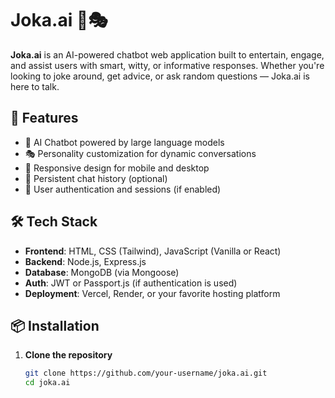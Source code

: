 # Joka.ai 🤖🎭

**Joka.ai** is an AI-powered chatbot web application built to entertain, engage, and assist users with smart, witty, or informative responses. Whether you're looking to joke around, get advice, or ask random questions — Joka.ai is here to talk.

## 🚀 Features

- 🤖 AI Chatbot powered by large language models
- 🎭 Personality customization for dynamic conversations
- 📱 Responsive design for mobile and desktop
- 💾 Persistent chat history (optional)
- 🔐 User authentication and sessions (if enabled)

## 🛠 Tech Stack

- **Frontend**: HTML, CSS (Tailwind), JavaScript (Vanilla or React)
- **Backend**: Node.js, Express.js
- **Database**: MongoDB (via Mongoose)
- **Auth**: JWT or Passport.js (if authentication is used)
- **Deployment**: Vercel, Render, or your favorite hosting platform

## 📦 Installation

1. **Clone the repository**
   ```bash
   git clone https://github.com/your-username/joka.ai.git
   cd joka.ai
